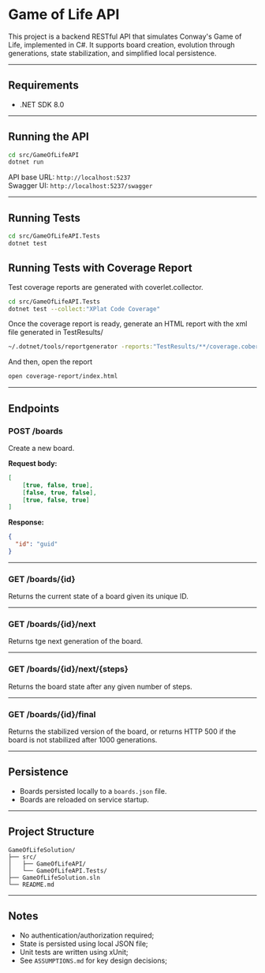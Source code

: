 # Game of Life API

This project is a backend RESTful API that simulates Conway's Game of Life, implemented in C#. 
It supports board creation, evolution through generations, state stabilization, and simplified local persistence.

---

## Requirements

- .NET SDK 8.0

---

## Running the API

```bash
cd src/GameOfLifeAPI
dotnet run
```

API base URL: `http://localhost:5237`  
Swagger UI: `http://localhost:5237/swagger`

---

## Running Tests

```bash
cd src/GameOfLifeAPI.Tests
dotnet test
```

## Running Tests with Coverage Report

Test coverage reports are generated with coverlet.collector.

```bash
cd src/GameOfLifeAPI.Tests
dotnet test --collect:"XPlat Code Coverage"
```

Once the coverage report is ready, generate an HTML report with the xml file generated in TestResults/
```bash
~/.dotnet/tools/reportgenerator -reports:"TestResults/**/coverage.cobertura.xml" -targetdir:"coverage-report" -reporttypes:Html
```

And then, open the report
```bash
open coverage-report/index.html

```
---

## Endpoints

### POST /boards

Create a new board.

**Request body:**

```json
[
    [true, false, true],
    [false, true, false],
    [true, false, true]
]
```

**Response:**

```json
{
  "id": "guid"
}
```

---

### GET /boards/{id}

Returns the current state of a board given its unique ID.

---

### GET /boards/{id}/next

Returns tge next generation of the board.

---

### GET /boards/{id}/next/{steps}

Returns the board state after any given number of steps.

---

### GET /boards/{id}/final

Returns the stabilized version of the board, or returns HTTP 500 if the board is not stabilized after 1000 generations.

---

## Persistence

- Boards persisted locally to a `boards.json` file.
- Boards are reloaded on service startup.

---

## Project Structure

```
GameOfLifeSolution/
├── src/
│   ├── GameOfLifeAPI/
│   └── GameOfLifeAPI.Tests/
├── GameOfLifeSolution.sln
└── README.md
```

---

## Notes

- No authentication/authorization required;
- State is persisted using local JSON file;
- Unit tests are written using xUnit;
- See `ASSUMPTIONS.md` for key design decisions;
